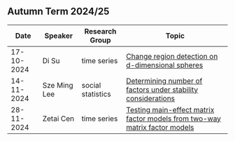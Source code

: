 ## Autumn Term 2024/25

| Date | Speaker | Research Group | Topic |
|---|---|---|---|
| 17-10-2024 | Di Su | time series | [Change region detection on d-dimensional spheres](talks/17-10-2024-Di-Su.html) |
| 14-11-2024 | Sze Ming Lee | social statistics | [Determining number of factors under stability considerations](talks/14-11-2024-Sze-Ming-Lee.html) |
| 28-11-2024 | Zetai Cen | time series | [Testing main-effect matrix factor models from two-way matrix factor models](talks/28-11-2024-Zetai-Cen.html) |

